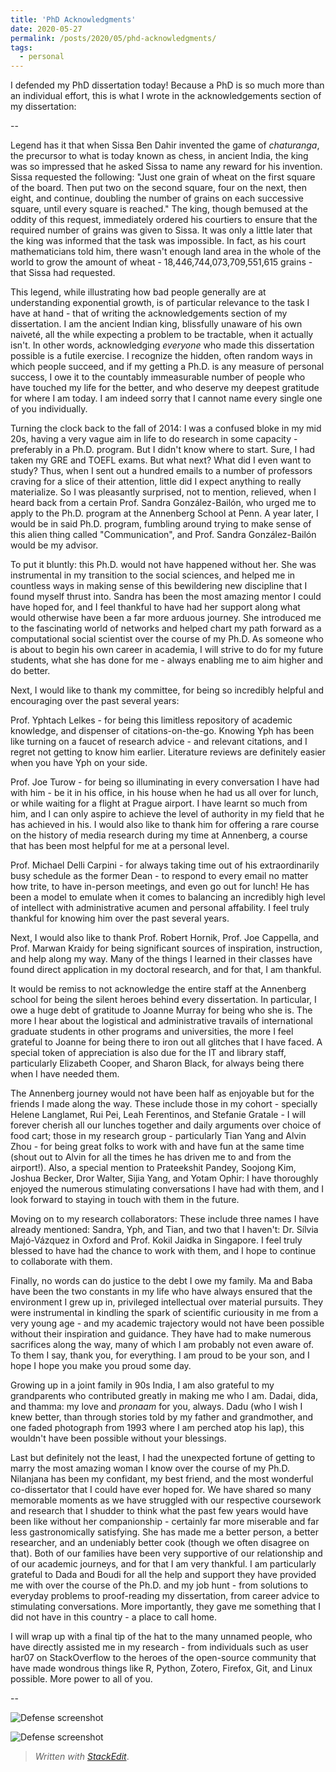 ```yaml
---
title: 'PhD Acknowledgments'
date: 2020-05-27
permalink: /posts/2020/05/phd-acknowledgments/
tags:
  - personal
---
```

I defended my PhD dissertation today! Because a PhD is so much more than an individual effort, this is what I wrote in the acknowledgements section of my dissertation:

--

Legend has it that when Sissa Ben Dahir invented the game of *chaturanga*, the precursor to what is today known as chess, in ancient India, the king was so impressed that he asked Sissa to name any reward for his invention. Sissa requested the following: "Just one grain of wheat on the first square of the board. Then put two on the second square, four on the next, then eight, and continue, doubling the number of grains on each successive square, until every square is reached." The king, though bemused at the oddity of this request, immediately ordered his courtiers to ensure that the required number of grains was given to Sissa. It was only a little later that the king was informed that the task was impossible. In fact, as his court mathematicians told him, there wasn't enough land area in the whole of the world to grow the amount of wheat - 18,446,744,073,709,551,615 grains - that Sissa had requested.

This legend, while illustrating how bad people generally are at understanding exponential growth, is of particular relevance to the task I have at hand - that of writing the acknowledgements section of my dissertation. I am the ancient Indian king, blissfully unaware of his own naiveté, all the while expecting a problem to be tractable, when it actually isn't. In other words, acknowledging *everyone* who made this dissertation possible is a futile exercise. I recognize the hidden, often random ways in which people succeed, and if my getting a Ph.D. is any measure of personal success, I owe it to the countably immeasurable number of people who have touched my life for the better, and who deserve my deepest gratitude for where I am today. I am indeed sorry that I cannot name every single one of you individually.

Turning the clock back to the fall of 2014: I was a confused bloke in my mid 20s, having a very vague aim in life to do research in some capacity - preferably in a Ph.D. program. But I didn't know where to start. Sure, I had taken my GRE and TOEFL exams. But what next? What did I even want to study? Thus, when I sent out a hundred emails to a number of professors craving for a slice of their attention, little did I expect anything to really materialize. So I was pleasantly surprised, not to mention, relieved, when I heard back from a certain Prof. Sandra González-Bailón, who urged me to apply to the Ph.D. program at the Annenberg School at Penn. A year later, I would be in said Ph.D. program, fumbling around trying to make sense of this alien thing called "Communication", and Prof. Sandra González-Bailón would be my advisor.

To put it bluntly: this Ph.D. would not have happened without her. She was instrumental in my transition to the social sciences, and helped me in countless ways in making sense of this bewildering new discipline that I found myself thrust into. Sandra has been the most amazing mentor I could have hoped for, and I feel thankful to have had her support along what would otherwise have been a far more arduous journey. She introduced me to the fascinating world of networks and helped chart my path forward as a computational social scientist over the course of my Ph.D. As someone who is about to begin his own career in academia, I will strive to do for my future students, what she has done for me - always enabling me to aim higher and do better.

Next, I would like to thank my committee, for being so incredibly helpful and encouraging over the past several years:

Prof. Yphtach Lelkes - for being this limitless repository of academic knowledge, and dispenser of citations-on-the-go. Knowing Yph has been like turning on a faucet of research advice - and relevant citations, and I regret not getting to know him earlier. Literature reviews are definitely easier when you have Yph on your side.

Prof. Joe Turow - for being so illuminating in every conversation I have had with him - be it in his office, in his house when he had us all over for lunch, or while waiting for a flight at Prague airport. I have learnt so much from him, and I can only aspire to achieve the level of authority in my field that he has achieved in his. I would also like to thank him for offering a rare course on the history of media research during my time at Annenberg, a course that has been most helpful for me at a personal level.

Prof. Michael Delli Carpini - for always taking time out of his extraordinarily busy schedule as the former Dean - to respond to every email no matter how trite, to have in-person meetings, and even go out for lunch! He has been a model to emulate when it comes to balancing an incredibly high level of intellect with administrative acumen and personal affability. I feel truly thankful for knowing him over the past several years.

Next, I would also like to thank Prof. Robert Hornik, Prof. Joe Cappella, and Prof. Marwan Kraidy for being significant sources of inspiration, instruction, and help along my way. Many of the things I learned in their classes have found direct application in my doctoral research, and for that, I am thankful.

It would be remiss to not acknowledge the entire staff at the Annenberg school for being the silent heroes behind every dissertation. In particular, I owe a huge debt of gratitude to Joanne Murray for being who she is. The more I hear about the logistical and administrative travails of international graduate students in other programs and universities, the more I feel grateful to Joanne for being there to iron out all glitches that I have faced. A special token of appreciation is also due for the  IT and library staff, particularly Elizabeth Cooper, and Sharon Black, for always being there when I have needed them.

The Annenberg journey would not have been half as enjoyable but for the friends I made along the way. These include those in my cohort - specially Helene Langlamet, Rui Pei, Leah Ferentinos, and Stefanie Gratale - I will forever cherish all our lunches together and daily arguments over choice of food cart; those in my research group - particularly Tian Yang and Alvin Zhou - for being great folks to work with and have fun at the same time (shout out to Alvin for all the times he has driven me to and from the airport!). Also, a special mention to Prateekshit Pandey, Soojong Kim, Joshua Becker, Dror Walter, Sijia Yang, and Yotam Ophir: I have thoroughly enjoyed the numerous stimulating conversations I have had with them, and I look forward to staying in touch with them in the future.

Moving on to my research collaborators: These include three names I have already mentioned: Sandra, Yph, and Tian, and two that I haven't: Dr. Sílvia Majó-Vázquez in Oxford and Prof. Kokil Jaidka in Singapore. I feel truly blessed to have had the chance to work with them, and I hope to continue to collaborate with them.

Finally, no words can do justice to the debt I owe my family. Ma and Baba have been the two constants in my life who have always ensured that the environment I grew up in, privileged intellectual over material pursuits. They were instrumental in kindling the spark of scientific curiousity in me from a very young age - and my academic trajectory would not have been possible without their inspiration and guidance. They have had to make numerous sacrifices along the way, many of which I am probably not even aware of. To them I say, thank you, for everything. I am proud to be your son, and I hope I hope you make you proud some day.

Growing up in a joint family in 90s India, I am also grateful to my grandparents who contributed greatly in making me who I am. Dadai, dida, and thamma: my love and *pronaam* for you, always. Dadu (who I wish I knew better, than through stories told by my father and grandmother, and one faded photograph from 1993 where I am perched atop his lap), this wouldn't have been possible without your blessings.

Last but definitely not the least, I had the unexpected fortune of getting to marry the most amazing woman I know over the course of my Ph.D. Nilanjana has been my confidant, my best friend, and the most wonderful co-dissertator that I could have ever hoped for. We have shared so many memorable moments as we have struggled with our respective coursework and research that I shudder to think what the past few years would have been like without her companionship - certainly far more miserable and far less gastronomically satisfying. She has made me a better person, a better researcher, and an undeniably better cook (though we often disagree on that). Both of our families have been very supportive of our relationship and of our academic journeys, and for that I am very thankful. I am particularly grateful to Dada and Boudi for all the help and support they have provided me with over the course of the Ph.D. and my job hunt - from solutions to everyday problems to proof-reading my dissertation, from career advice to stimulating conversations. More importantly, they gave me something that I did not have in this country - a place to call home.

I will wrap up with a final tip of the hat to the many unnamed people, who have directly assisted me in my research - from individuals such as user har07 on StackOverflow to the heroes of the open-source community that have made wondrous things like R, Python, Zotero, Firefox, Git, and Linux possible. More power to all of you.

--

![Defense screenshot](https://www.subhayan.com/files/images/defense-screenshot-cropped.png)

![Defense screenshot](https://www.subhayan.com/files/images/defense_attire.png)


> *Written with [StackEdit](https://stackedit.io/)*.
<!--stackedit_data:
eyJoaXN0b3J5IjpbLTgwNTI1ODI2MCwtODA1MjU4MjYwLDE4ND
EyNzc1ODcsLTczMzEzMzY4MF19
-->